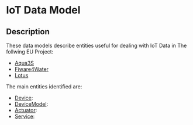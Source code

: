 # IoT Data Model


## Description
These data models describe entities useful for dealing with IoT Data in The follwing EU Project:
- [Aqua3S](https://aqua3s.eu/)
- [Fiware4Water](https://www.fiware4water.eu/)
- [Lotus](https://www.lotus-india.eu/)

The main entities identified are:

-   [Device](Device/doc/spec.md):
-   [DeviceModel](DeviceModel/doc/spec.md):
-   [Actuator](Actuator/doc/spec.md):
-   [Service](Service/doc/spec.md):
